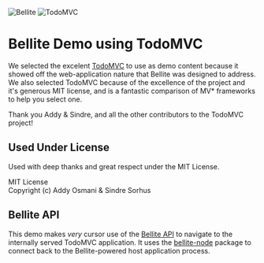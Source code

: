 ![Bellite](http://bellite.io/assets/img/Bellite_main.svg)
![TodoMVC](https://raw.github.com/addyosmani/todomvc/gh-pages/media/logo.png)
# Bellite Demo using TodoMVC
We selected the excelent [TodoMVC][] to use as demo content because it showed
off the web-application nature that Bellite was designed to address. We also
selected TodoMVC because of the excellence of the project and it's generous MIT
license, and is a fantastic comparison of MV\* frameworks to help you select one.

Thank you Addy & Sindre, and all the other contributors to the TodoMVC project!

## Used Under License

Used with deep thanks and great respect under the MIT License.

MIT License  
Copyright (c) Addy Osmani & Sindre Sorhus


## Bellite API
This demo makes *very* cursor use of the [Bellite API][] to navigate to the
internally served TodoMVC application. It uses the [bellite-node][] package
to connect back to the Bellite-powered host application process.



 [TodoMVC]: http://todomvc.com "Helping you select an MV* framework"
 [Bellite API]: http://bellite.io/docs/api/ "Bellite Toolkit API Documentation"
 [bellite-node]: http://npmjs.org/package/bellite/ "Bellite-Node API interface"

